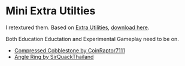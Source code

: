 # Mini Extra Utilties

I retextured them. Based on [Extra Utilities](https://ftbwiki.org/Extra_Utilities), [download here](https://www.curseforge.com/minecraft/mc-mods/extra-utilities).

Both Education Eductation and Experimental Gameplay need to be on.

- [Compressed Cobblestone by CoinRaptor7111](https://mcpedl.com/compressed-cobblestone-addon/)
- [Angle Ring by SirQuackThailand](https://mcpedl.com/angel-ring-addon/)
